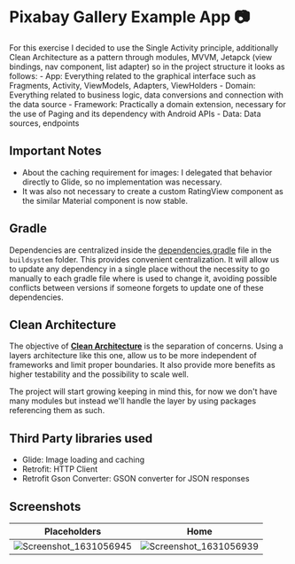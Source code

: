 # Pixabay Gallery Example App 📷 

For this exercise I decided to use the Single Activity principle, additionally Clean Architecture as a pattern through modules, MVVM, Jetapck (view bindings, nav component, list adapter) so in the project structure it looks as follows:
    - App: Everything related to the graphical interface such as Fragments, Activity, ViewModels, Adapters, ViewHolders
    - Domain: Everything related to business logic, data conversions and connection with the data source
    - Framework: Practically a domain extension, necessary for the use of Paging and its dependency with Android APIs
    - Data: Data sources, endpoints

## Important Notes 

* About the caching requirement for images: I delegated that behavior directly to Glide, so no implementation was necessary.
* It was also not necessary to create a custom RatingView component as the similar Material component is now stable.

## Gradle

Dependencies are centralized inside the [dependencies.gradle](buildsystem) file in the `buildsystem` folder. This provides convenient centralization. It will allow us to update any dependency in a single place without the necessity to go manually to each gradle file where is used to change it, avoiding possible conflicts between versions if someone forgets to update one of these dependencies.

## Clean Architecture

The objective of [**Clean Architecture**](https://blog.cleancoder.com/uncle-bob/2012/08/13/the-clean-architecture.html) is the separation of concerns. Using a layers architecture like this one, allow us to be more independent of frameworks and limit proper boundaries. It also provide more benefits as higher testability and the possibility to scale well.

The project will start growing keeping in mind this, for now we don't have many modules but instead we'll handle the layer by using packages referencing them as such.

## Third Party libraries used
- Glide: Image loading and caching
- Retrofit: HTTP Client
- Retrofit Gson Converter: GSON converter for JSON responses

## Screenshots

| Placeholders      | Home |
| ----------- | ----------- |
| ![Screenshot_1631056945](https://user-images.githubusercontent.com/7938140/132422699-31eabb45-e552-46d7-8fc7-bed27fd9288b.png) | ![Screenshot_1631056939](https://user-images.githubusercontent.com/7938140/132422710-0831dcc4-bcb8-4d69-b2c0-ad2c6784568c.png) |
